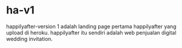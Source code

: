 # ha-v1 
happilyafter-version 1 adalah landing page pertama happilyafter yang upload di heroku.
happilyafter itu sendiri adalah web penjualan digital wedding invitation.

